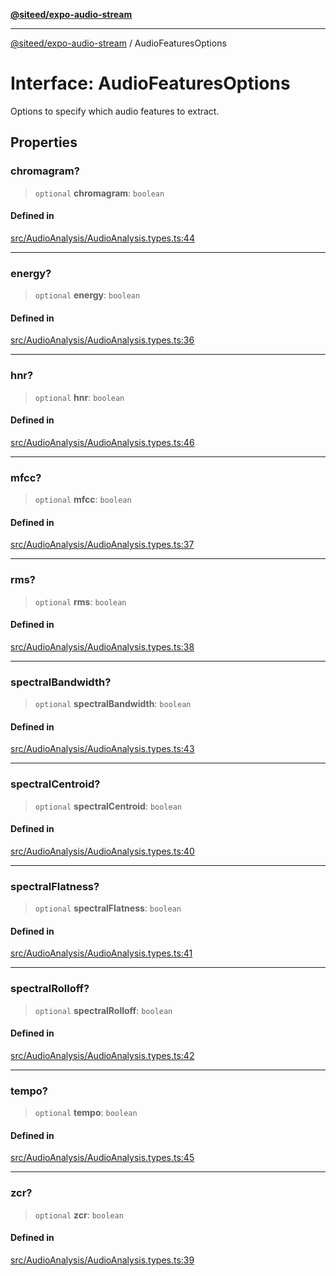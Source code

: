 [**@siteed/expo-audio-stream**](../README.md)

***

[@siteed/expo-audio-stream](../README.md) / AudioFeaturesOptions

# Interface: AudioFeaturesOptions

Options to specify which audio features to extract.

## Properties

### chromagram?

> `optional` **chromagram**: `boolean`

#### Defined in

[src/AudioAnalysis/AudioAnalysis.types.ts:44](https://github.com/deeeed/expo-audio-stream/blob/5b78ac5765ee3fd334df797c5aa52ca63fddd43d/packages/expo-audio-stream/src/AudioAnalysis/AudioAnalysis.types.ts#L44)

***

### energy?

> `optional` **energy**: `boolean`

#### Defined in

[src/AudioAnalysis/AudioAnalysis.types.ts:36](https://github.com/deeeed/expo-audio-stream/blob/5b78ac5765ee3fd334df797c5aa52ca63fddd43d/packages/expo-audio-stream/src/AudioAnalysis/AudioAnalysis.types.ts#L36)

***

### hnr?

> `optional` **hnr**: `boolean`

#### Defined in

[src/AudioAnalysis/AudioAnalysis.types.ts:46](https://github.com/deeeed/expo-audio-stream/blob/5b78ac5765ee3fd334df797c5aa52ca63fddd43d/packages/expo-audio-stream/src/AudioAnalysis/AudioAnalysis.types.ts#L46)

***

### mfcc?

> `optional` **mfcc**: `boolean`

#### Defined in

[src/AudioAnalysis/AudioAnalysis.types.ts:37](https://github.com/deeeed/expo-audio-stream/blob/5b78ac5765ee3fd334df797c5aa52ca63fddd43d/packages/expo-audio-stream/src/AudioAnalysis/AudioAnalysis.types.ts#L37)

***

### rms?

> `optional` **rms**: `boolean`

#### Defined in

[src/AudioAnalysis/AudioAnalysis.types.ts:38](https://github.com/deeeed/expo-audio-stream/blob/5b78ac5765ee3fd334df797c5aa52ca63fddd43d/packages/expo-audio-stream/src/AudioAnalysis/AudioAnalysis.types.ts#L38)

***

### spectralBandwidth?

> `optional` **spectralBandwidth**: `boolean`

#### Defined in

[src/AudioAnalysis/AudioAnalysis.types.ts:43](https://github.com/deeeed/expo-audio-stream/blob/5b78ac5765ee3fd334df797c5aa52ca63fddd43d/packages/expo-audio-stream/src/AudioAnalysis/AudioAnalysis.types.ts#L43)

***

### spectralCentroid?

> `optional` **spectralCentroid**: `boolean`

#### Defined in

[src/AudioAnalysis/AudioAnalysis.types.ts:40](https://github.com/deeeed/expo-audio-stream/blob/5b78ac5765ee3fd334df797c5aa52ca63fddd43d/packages/expo-audio-stream/src/AudioAnalysis/AudioAnalysis.types.ts#L40)

***

### spectralFlatness?

> `optional` **spectralFlatness**: `boolean`

#### Defined in

[src/AudioAnalysis/AudioAnalysis.types.ts:41](https://github.com/deeeed/expo-audio-stream/blob/5b78ac5765ee3fd334df797c5aa52ca63fddd43d/packages/expo-audio-stream/src/AudioAnalysis/AudioAnalysis.types.ts#L41)

***

### spectralRolloff?

> `optional` **spectralRolloff**: `boolean`

#### Defined in

[src/AudioAnalysis/AudioAnalysis.types.ts:42](https://github.com/deeeed/expo-audio-stream/blob/5b78ac5765ee3fd334df797c5aa52ca63fddd43d/packages/expo-audio-stream/src/AudioAnalysis/AudioAnalysis.types.ts#L42)

***

### tempo?

> `optional` **tempo**: `boolean`

#### Defined in

[src/AudioAnalysis/AudioAnalysis.types.ts:45](https://github.com/deeeed/expo-audio-stream/blob/5b78ac5765ee3fd334df797c5aa52ca63fddd43d/packages/expo-audio-stream/src/AudioAnalysis/AudioAnalysis.types.ts#L45)

***

### zcr?

> `optional` **zcr**: `boolean`

#### Defined in

[src/AudioAnalysis/AudioAnalysis.types.ts:39](https://github.com/deeeed/expo-audio-stream/blob/5b78ac5765ee3fd334df797c5aa52ca63fddd43d/packages/expo-audio-stream/src/AudioAnalysis/AudioAnalysis.types.ts#L39)
